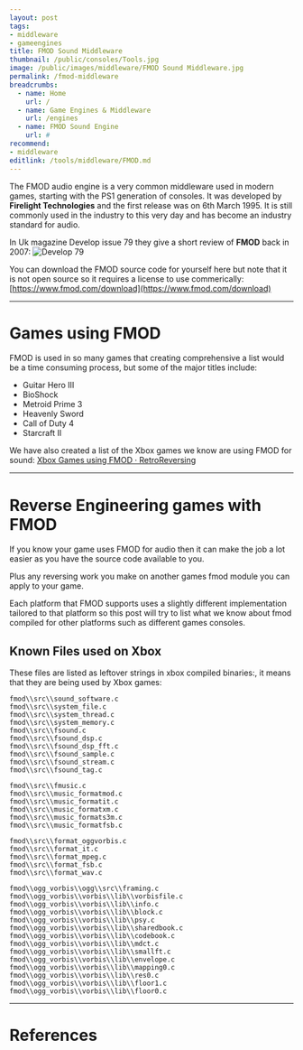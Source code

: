 ```yaml
---
layout: post
tags: 
- middleware
- gameengines
title: FMOD Sound Middleware
thumbnail: /public/consoles/Tools.jpg
image: /public/images/middleware/FMOD Sound Middleware.jpg
permalink: /fmod-middleware
breadcrumbs:
  - name: Home
    url: /
  - name: Game Engines & Middleware
    url: /engines
  - name: FMOD Sound Engine
    url: #
recommend:
- middleware
editlink: /tools/middleware/FMOD.md
---
```


The FMOD audio engine is a very common middleware used in modern games, starting with the PS1 generation of consoles. It was developed by **Firelight Technologies** and the first release was on 6th March 1995. It is still commonly used in the industry to this very day and has become an industry standard for audio.

In Uk magazine Develop issue 79 they give a short review of **FMOD** back in 2007:
![Develop 79](https://github.com/user-attachments/assets/9699b116-081a-47a3-bef8-f102feed2d38)

You can download the FMOD source code for yourself here but note that it is not open source so it requires a license to use commerically: 
[https://www.fmod.com/download](https://www.fmod.com/download)

---
# Games using FMOD
FMOD is used in so many games that creating comprehensive a list would be a time consuming process, but some of the major titles include:
* Guitar Hero III
* BioShock
* Metroid Prime 3
* Heavenly Sword
* Call of Duty 4
* Starcraft II

We have also created a list of the Xbox games we know are using FMOD for sound:
[Xbox Games using FMOD · RetroReversing](https://www.retroreversing.com/xbox-game-engines#fmod-sound-and-music-middleware)

---
# Reverse Engineering games with FMOD
If you know your game uses FMOD for audio then it can make the job a lot easier as you have the source code available to you. 

Plus any reversing work you make on another games fmod module you can apply to your game.

Each platform that FMOD supports uses a slightly different implementation tailored to that platform so this post will try to list what we know about fmod compiled for other platforms such as different games consoles.

## Known Files used on Xbox
These files are listed as leftover strings in xbox compiled binaries:, it means that they are being used by Xbox games:
```
fmod\\src\\sound_software.c
fmod\\src\\system_file.c
fmod\\src\\system_thread.c
fmod\\src\\system_memory.c
fmod\\src\\fsound.c
fmod\\src\\fsound_dsp.c
fmod\\src\\fsound_dsp_fft.c
fmod\\src\\fsound_sample.c
fmod\\src\\fsound_stream.c
fmod\\src\\fsound_tag.c

fmod\\src\\fmusic.c
fmod\\src\\music_formatmod.c
fmod\\src\\music_formatit.c
fmod\\src\\music_formatxm.c
fmod\\src\\music_formats3m.c
fmod\\src\\music_formatfsb.c

fmod\\src\\format_oggvorbis.c
fmod\\src\\format_it.c
fmod\\src\\format_mpeg.c
fmod\\src\\format_fsb.c
fmod\\src\\format_wav.c

fmod\\ogg_vorbis\\ogg\\src\\framing.c
fmod\\ogg_vorbis\\vorbis\\lib\\vorbisfile.c
fmod\\ogg_vorbis\\vorbis\\lib\\info.c
fmod\\ogg_vorbis\\vorbis\\lib\\block.c
fmod\\ogg_vorbis\\vorbis\\lib\\psy.c
fmod\\ogg_vorbis\\vorbis\\lib\\sharedbook.c
fmod\\ogg_vorbis\\vorbis\\lib\\codebook.c
fmod\\ogg_vorbis\\vorbis\\lib\\mdct.c
fmod\\ogg_vorbis\\vorbis\\lib\\smallft.c
fmod\\ogg_vorbis\\vorbis\\lib\\envelope.c
fmod\\ogg_vorbis\\vorbis\\lib\\mapping0.c
fmod\\ogg_vorbis\\vorbis\\lib\\res0.c
fmod\\ogg_vorbis\\vorbis\\lib\\floor1.c
fmod\\ogg_vorbis\\vorbis\\lib\\floor0.c
```

---
# References
[^1]: Develop issue 79 page 67
